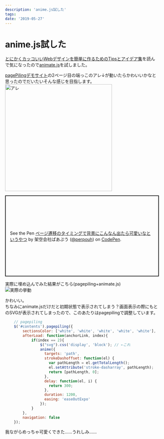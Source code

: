 ```yaml
---
description: 'anime.js試した'
tags:
date: '2019-05-27'
---
```

# anime.js試した
[とにかくカッコいいWebデザインを簡単に作るためのTipsとアイデア集](https://qiita.com/blue-ossan/items/0bb30f765402517fdc6d)を読んで気になったので[animate.js](https://animejs.com/)を試しました。  
  
[pagePilingデモサイト](https://alvarotrigo.com/pagePiling/)の2ページ目の端っこのアレ↓が動いたらかわいいかなと思ったのでだいたいそんな感じを目指します。  
<img width="350" alt="アレ" src="/blog/assets/img/01c856d0-0944-4493-eb5c-ed8891624406.png">  
  
<p class="codepen" data-height="265" data-theme-id="0" data-default-tab="html,result" data-user="perpouh" data-slug-hash="BeYagw" style="height: 265px; box-sizing: border-box; display: flex; align-items: center; justify-content: center; border: 2px solid; margin: 1em 0; padding: 1em;" data-pen-title="ページ遷移のタイミングで背景にこんなん出たら可愛いなというやつ">  
  <span>See the Pen <a href="https://codepen.io/perpouh/pen/BeYagw/">  
  ページ遷移のタイミングで背景にこんなん出たら可愛いなというやつ</a> by 架空会社ぱあぷう (<a href="https://codepen.io/perpouh">@perpouh</a>)  
  on <a href="https://codepen.io">CodePen</a>.</span>  
</p>  
<script async src="https://static.codepen.io/assets/embed/ei.js"></script>  
  
実際に埋め込んでみた結果がこちら(pagepiling+animate.js)  
![実際の挙動](/blog/assets/img/febcbac2-6433-c1bb-25b3-9935de1a38c9.gif)  
  
かわいい。  
ちなみにanimate.jsだけだと初期状態で表示されてしまう？画面表示の際にもとのSVGが表示されてしまったので、このあたりはpagepilingで調整しています。  
  
```JavaScript
	// pagepiling
	$('#contents').pagepiling({
		sectionsColor: ['white', 'white', 'white', 'white', 'white'],
		afterLoad: function(anchorLink, index){
			if(index == 2){
				$("svg").css('display', 'block'); // ←これ
				anime({
				  targets: 'path',
				  strokeDashoffset: function(el) {
				    var pathLength = el.getTotalLength();
				    el.setAttribute('stroke-dasharray', pathLength);
				    return [pathLength, 0];
				  },
				  delay: function(el, i) { 
				    return 300; 
				  },
				  duration: 1200,
				  easing: 'easeOutExpo'
				});
			}
		},
		navigation: false
	});
```  
  
我ながらめっちゃ可愛くできた……うれしみ……  
